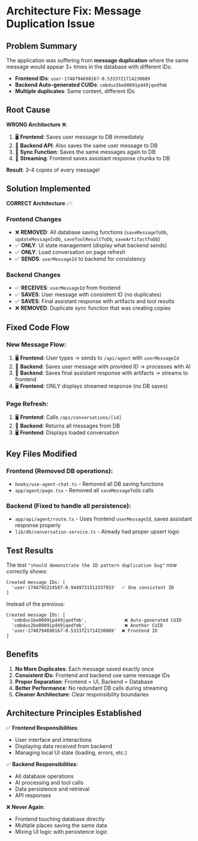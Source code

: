 # Architecture Fix: Message Duplication Issue

## Problem Summary

The application was suffering from **message duplication** where the same message would appear 3+ times in the database with different IDs:

- **Frontend IDs**: `user-1748794698167-0.5333721714230089`
- **Backend Auto-generated CUIDs**: `cmbdus5be00091pd49jqedfmb`  
- **Multiple duplicates**: Same content, different IDs

## Root Cause

**WRONG Architecture** ❌:
1. 🖥️ **Frontend**: Saves user message to DB immediately
2. 🔧 **Backend API**: Also saves the same user message to DB  
3. 🔄 **Sync Function**: Saves the same messages again to DB
4. 📡 **Streaming**: Frontend saves assistant response chunks to DB

**Result**: 3-4 copies of every message!

## Solution Implemented

**CORRECT Architecture** ✅:

### Frontend Changes
- ❌ **REMOVED**: All database saving functions (`saveMessageToDb`, `updateMessageInDb`, `saveToolResultToDb`, `saveArtifactToDb`)
- ✅ **ONLY**: UI state management (display what backend sends)
- ✅ **ONLY**: Load conversation on page refresh
- ✅ **SENDS**: `userMessageId` to backend for consistency

### Backend Changes  
- ✅ **RECEIVES**: `userMessageId` from frontend
- ✅ **SAVES**: User message with consistent ID (no duplicates)
- ✅ **SAVES**: Final assistant response with artifacts and tool results
- ❌ **REMOVED**: Duplicate sync function that was creating copies

## Fixed Code Flow

### New Message Flow:
1. 🖥️ **Frontend**: User types → sends to `/api/agent` with `userMessageId`
2. 🔧 **Backend**: Saves user message with provided ID → processes with AI  
3. 🔧 **Backend**: Saves final assistant response with artifacts → streams to frontend
4. 🖥️ **Frontend**: ONLY displays streamed response (no DB saves)

### Page Refresh:
1. 🖥️ **Frontend**: Calls `/api/conversations/[id]`
2. 🔧 **Backend**: Returns all messages from DB
3. 🖥️ **Frontend**: Displays loaded conversation

## Key Files Modified

### Frontend (Removed DB operations):
- `hooks/use-agent-chat.ts` - Removed all DB saving functions
- `app/agent/page.tsx` - Removed all `saveMessageToDb` calls

### Backend (Fixed to handle all persistence):
- `app/api/agent/route.ts` - Uses frontend `userMessageId`, saves assistant response properly
- `lib/db/conversation-service.ts` - Already had proper upsert logic

## Test Results

The test `"should demonstrate the ID pattern duplication bug"` now correctly shows:
```
Created message IDs: [
  'user-1748795224587-0.9449731513337933'  ✅ One consistent ID
]
```

Instead of the previous:
```
Created message IDs: [
  'cmbdus1be00091pd49jqedfmb',              ❌ Auto-generated CUID  
  'cmbdus2be00091pd49jqedfmb',              ❌ Another CUID
  'user-1748794698167-0.5333721714230089'  ❌ Frontend ID
]
```

## Benefits

1. **No More Duplicates**: Each message saved exactly once
2. **Consistent IDs**: Frontend and backend use same message IDs  
3. **Proper Separation**: Frontend = UI, Backend = Database
4. **Better Performance**: No redundant DB calls during streaming
5. **Cleaner Architecture**: Clear responsibility boundaries

## Architecture Principles Established

✅ **Frontend Responsibilities**:
- User interface and interactions
- Displaying data received from backend
- Managing local UI state (loading, errors, etc.)

✅ **Backend Responsibilities**:  
- All database operations
- AI processing and tool calls
- Data persistence and retrieval
- API responses

❌ **Never Again**:
- Frontend touching database directly
- Multiple places saving the same data
- Mixing UI logic with persistence logic 
